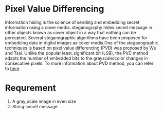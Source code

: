 # Pixel Value Differencing
Information hiding is the science of sending and embedding secret information using a cover media. steganography hides secret message in other objects known as cover object in a way that nothing can be percepted. Several steganographic algorithms have been proposed for
embedding data in digital images as cover media,One of the steganographic techniques is based on pixel value differencing (PVD) was proposed by Wu and Tsai. Unlike the popular least_significant bit (LSB), the PVD method adapts the number of embedded bits to the grayscale/color changes in consecutive pixels. To more information about PVD method, you can refer to [here](https://www.sciencedirect.com/science/article/abs/pii/S0167865502004026)  
# Requrement
1. A gray_scale image in even size
2. String secret message
